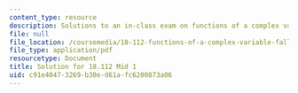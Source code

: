 ```yaml
---
content_type: resource
description: Solutions to an in-class exam on functions of a complex variable.
file: null
file_location: /coursemedia/18-112-functions-of-a-complex-variable-fall-2008/c91e40473269b30ed61afc6200873a06_mid2.pdf
file_type: application/pdf
resourcetype: Document
title: Solution for 18.112 Mid 1
uid: c91e4047-3269-b30e-d61a-fc6200873a06
---
```

